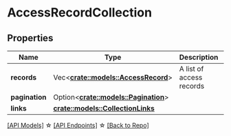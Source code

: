 # AccessRecordCollection

## Properties

Name | Type | Description | Notes
------------ | ------------- | ------------- | -------------
**records** | Vec<**[crate::models::AccessRecord](AccessRecord.md)**> | A list of access records | 
**pagination** | Option<[**crate::models::Pagination**](Pagination.md)> |  | [optional]
**links** | [**crate::models::CollectionLinks**](CollectionLinks.md) |  | 

[[API Models]](./README.md#documentation-for-models) ☆ [[API Endpoints]](./README.md#documentation-for-api-endpoints) ☆ [[Back to Repo]](../README.md)


